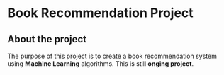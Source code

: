 # Book Recommendation Project

## About the project

The purpose of this project is to create a book recommendation system
using **Machine Learning** algorithms.
This is still **onging project**.
